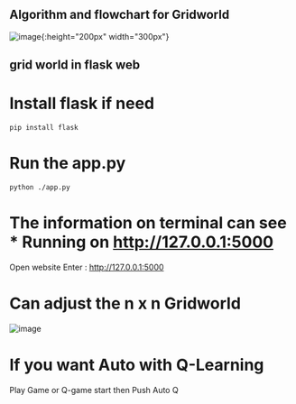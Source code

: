 ## Algorithm and flowchart for Gridworld
![image](https://github.com/CTHMIT/Q-Learning/assets/107465888/523dd135-8454-445c-bcb2-d68e047073d1){:height="200px" width="300px"}

## grid world in flask web
# Install flask if need
```shell
pip install flask
```
# Run the app.py
```shell
python ./app.py
```
# The information on terminal can see * Running on http://127.0.0.1:5000
  Open website Enter : http://127.0.0.1:5000

# Can adjust the n x n Gridworld
![image](https://github.com/CTHMIT/Q-Learning/assets/107465888/0ae339f8-8805-4073-9a33-554809c25f0a)

# If you want Auto with Q-Learning
Play Game or Q-game start then Push Auto Q
